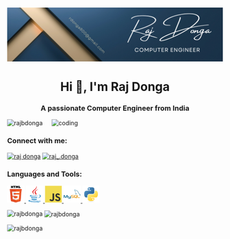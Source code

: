 ![logo](https://github.com/rajbdonga/rajbdonga/blob/main/Raj%20Donga%20(2).png)

<h1 align="center">Hi 👋, I'm Raj Donga</h1>
<h3 align="center">A passionate Computer Engineer from India</h3>

<img align="right" alt="coding" width="400" src="https://user-images.githubusercontent.com/74038190/212749171-b84692a8-2b04-4e3b-93ca-ac14705da224.gif">

<p align="left"> <img src="https://komarev.com/ghpvc/?username=rajbdonga&label=Profile%20views&color=0e75b6&style=flat" alt="rajbdonga" /> </p>

<h3 align="left">Connect with me:</h3>
<p align="left">
<a href="[https://linkedin.com/in/raj donga](https://www.linkedin.com/in/raj-donga-711297332?utm_source=share&utm_campaign=share_via&utm_content=profile&utm_medium=android_app)" target="blank"><img align="center" src="https://raw.githubusercontent.com/rahuldkjain/github-profile-readme-generator/master/src/images/icons/Social/linked-in-alt.svg" alt="raj donga" height="30" width="40" /></a>
<a href="https://instagram.com/raj_.donga" target="blank"><img align="center" src="https://raw.githubusercontent.com/rahuldkjain/github-profile-readme-generator/master/src/images/icons/Social/instagram.svg" alt="raj_.donga" height="30" width="40" /></a>
</p>

<h3 align="left">Languages and Tools:</h3>
<p align="left"> <a href="https://www.w3.org/html/" target="_blank" rel="noreferrer"> <img src="https://raw.githubusercontent.com/devicons/devicon/master/icons/html5/html5-original-wordmark.svg" alt="html5" width="40" height="40"/> </a> <a href="https://www.java.com" target="_blank" rel="noreferrer"> <img src="https://raw.githubusercontent.com/devicons/devicon/master/icons/java/java-original.svg" alt="java" width="40" height="40"/> </a> <a href="https://developer.mozilla.org/en-US/docs/Web/JavaScript" target="_blank" rel="noreferrer"> <img src="https://raw.githubusercontent.com/devicons/devicon/master/icons/javascript/javascript-original.svg" alt="javascript" width="40" height="40"/> </a> <a href="https://www.mysql.com/" target="_blank" rel="noreferrer"> <img src="https://raw.githubusercontent.com/devicons/devicon/master/icons/mysql/mysql-original-wordmark.svg" alt="mysql" width="40" height="40"/> </a> <a href="https://www.python.org" target="_blank" rel="noreferrer"> <img src="https://raw.githubusercontent.com/devicons/devicon/master/icons/python/python-original.svg" alt="python" width="40" height="40"/> </a> </p>

<p><img align="left" src="https://github-readme-stats.vercel.app/api/top-langs?username=rajbdonga&show_icons=true&locale=en&layout=compact" alt="rajbdonga" /></p>

<p>&nbsp;<img align="center" src="https://github-readme-stats.vercel.app/api?username=rajbdonga&show_icons=true&locale=en" alt="rajbdonga" /></p>

<p><img align="center" src="https://github-readme-streak-stats.herokuapp.com/?user=rajbdonga&" alt="rajbdonga" /></p>
